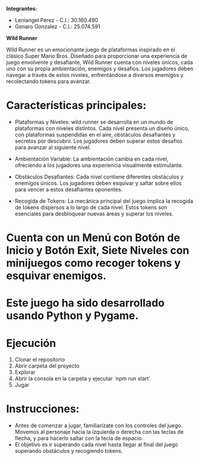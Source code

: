 **Integrantes:**

* Leniangel Pérez - C.I.: 30.160.490
* Genaro Gonzalez - C.I.: 25.074.591

**Wild Runner**

Wild Runner es un emocionante juego de plataformas inspirado en el clásico Super Mario Bros. Diseñado para proporcionar una experiencia de juego envolvente y desafiante, Wild Runner cuenta con niveles únicos, cada uno con su propia ambientación, enemigos y desafíos. Los jugadores deben navegar a través de estos niveles, enfrentándose a diversos enemigos y recolectando tokens para avanzar.

# Características principales:

* Plataformas y Niveles: wild runner se desarrolla en un mundo de plataformas con niveles distintos. Cada nivel presenta un diseño único, con plataformas suspendidas en el aire, obstáculos desafiantes y secretos por descubrir. Los jugadores deben superar estos desafíos para avanzar al siguiente nivel.

* Ambientación Variable: La ambientación cambia en cada nivel, ofreciendo a los jugadores una experiencia visualmente estimulante. 

* Obstáculos Desafiantes: Cada nivel contiene diferentes obstáculos y enemigos únicos. Los jugadores deben esquivar y saltar sobre ellos para vencer a estos desafiantes oponentes.

* Recogida de Tokens: La mecánica principal del juego implica la recogida de tokens dispersos a lo largo de cada nivel. Estos tokens son esenciales para desbloquear nuevas áreas y superar los niveles.

# Cuenta con un Menú con Botón de Inicio y Botón Exit, Siete Niveles con minijuegos como recoger tokens y esquivar enemigos.

# Este juego ha sido desarrollado usando Python y Pygame.

# **Ejecución**

1. Clonar el repositorio
2. Abrir carpeta del proyecto
3. Explorar
4. Abrir la consola en la carpeta y ejecutar ´npm run start´
5. Jugar 

# **Instrucciones:**

- Antes de comenzar a jugar, familiarízate con los controles del juego. Movemos al personaje hacia la izquierda o derecha con las teclas de flecha, y para hacerlo saltar con la tecla de espacio.
- El objetivo es ir superando cada nivel hasta llegar al final del juego superando obstáculos y recogiendo tokens.
